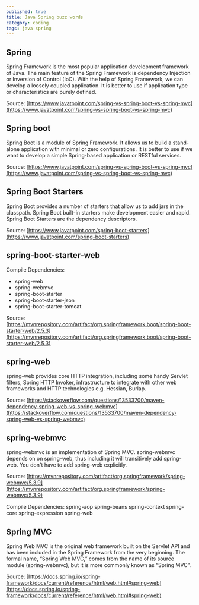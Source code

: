 ```yaml
---
published: true
title: Java Spring buzz words
category: coding
tags: java spring
---
```

## Spring

Spring Framework is the most popular application development framework of Java. The main feature of the Spring Framework is dependency Injection or Inversion of Control (IoC). With the help of Spring Framework, we can develop a loosely coupled application. It is better to use if application type or characteristics are purely defined.

Source: [https://www.javatpoint.com/spring-vs-spring-boot-vs-spring-mvc](https://www.javatpoint.com/spring-vs-spring-boot-vs-spring-mvc)

## Spring boot

Spring Boot is a module of Spring Framework. It allows us to build a stand-alone application with minimal or zero configurations. It is better to use if we want to develop a simple Spring-based application or RESTful services.

Source: [https://www.javatpoint.com/spring-vs-spring-boot-vs-spring-mvc](https://www.javatpoint.com/spring-vs-spring-boot-vs-spring-mvc)

## Spring Boot Starters

Spring Boot provides a number of starters that allow us to add jars in the classpath. Spring Boot built-in starters make development easier and rapid. Spring Boot Starters are the dependency descriptors.

Source: [https://www.javatpoint.com/spring-boot-starters](https://www.javatpoint.com/spring-boot-starters)

## spring-boot-starter-web

Compile Dependencies:
- spring-web
- spring-webmvc
- spring-boot-starter
- spring-boot-starter-json
- spring-boot-starter-tomcat

Source: [https://mvnrepository.com/artifact/org.springframework.boot/spring-boot-starter-web/2.5.3](https://mvnrepository.com/artifact/org.springframework.boot/spring-boot-starter-web/2.5.3)

## spring-web

spring-web provides core HTTP integration, including some handy Servlet filters, Spring HTTP Invoker, infrastructure to integrate with other web frameworks and HTTP technologies e.g. Hessian, Burlap.

Source: [https://stackoverflow.com/questions/13533700/maven-dependency-spring-web-vs-spring-webmvc](https://stackoverflow.com/questions/13533700/maven-dependency-spring-web-vs-spring-webmvc)

## spring-webmvc

spring-webmvc is an implementation of Spring MVC. spring-webmvc depends on on spring-web, thus including it will transitively add spring-web. You don't have to add spring-web explicitly.

Source: [https://mvnrepository.com/artifact/org.springframework/spring-webmvc/5.3.9](https://mvnrepository.com/artifact/org.springframework/spring-webmvc/5.3.9)

Compile Dependencies:
spring-aop
spring-beans
spring-context
spring-core
spring-expression
spring-web

## Spring MVC

Spring Web MVC is the original web framework built on the Servlet API and has been included in the Spring Framework from the very beginning. The formal name, “Spring Web MVC,” comes from the name of its source module (spring-webmvc), but it is more commonly known as “Spring MVC”.

Source: [https://docs.spring.io/spring-framework/docs/current/reference/html/web.html#spring-web](https://docs.spring.io/spring-framework/docs/current/reference/html/web.html#spring-web)